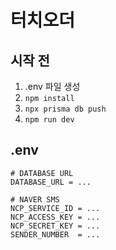 # 터치오더

## 시작 전
1. .env 파일 생성
2. `npm install`
3. `npx prisma db push`
4. `npm run dev`

## .env
```
# DATABASE URL
DATABASE_URL = ...

# NAVER SMS
NCP_SERVICE_ID = ...
NCP_ACCESS_KEY = ...
NCP_SECRET_KEY = ...
SENDER_NUMBER  = ...
```
